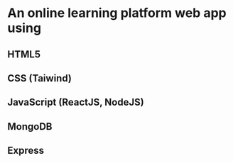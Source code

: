 # An online learning platform web app using 
  ## HTML5
  ## CSS (Taiwind)
  ## JavaScript (ReactJS, NodeJS)
  ## MongoDB
  ## Express